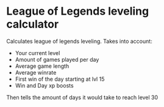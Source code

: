 # League of Legends leveling calculator

Calculates league of legends leveling.
Takes into account:
  - Your current level
  - Amount of games played per day
  - Average game length
  - Average winrate
  - First win of the day starting at lvl 15
  - Win and Day xp boosts
  
Then tells the amount of days it would take to reach level 30
